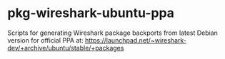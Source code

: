 pkg-wireshark-ubuntu-ppa
========================

Scripts for generating Wireshark package backports from latest Debian
version for official PPA at:
https://launchpad.net/~wireshark-dev/+archive/ubuntu/stable/+packages
